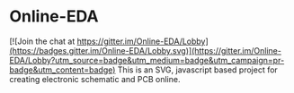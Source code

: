 # Online-EDA

[![Join the chat at https://gitter.im/Online-EDA/Lobby](https://badges.gitter.im/Online-EDA/Lobby.svg)](https://gitter.im/Online-EDA/Lobby?utm_source=badge&utm_medium=badge&utm_campaign=pr-badge&utm_content=badge)
This is an SVG, javascript based project for creating electronic schematic and PCB online. 
